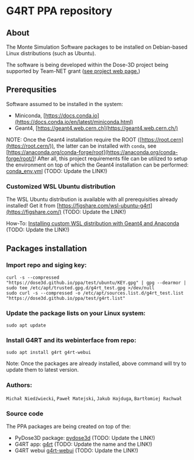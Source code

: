 # G4RT PPA repository

## About
The Monte Simulation Software packages to be installed on Debian-based Linux distributions (such as Ubuntu).

The software is being developed within the Dose-3D project being supported by Team-NET grant ([see project web page.](https://dose3d.fis.agh.edu.pl/en/projekt-dose-3d-z-programu-team-net-fnp-eng/))


## Prerequsities
Software assumed to be installed in the system:
* Miniconda, [https://docs.conda.io](https://docs.conda.io/en/latest/miniconda.html)
* Geant4, [https://geant4.web.cern.ch](https://geant4.web.cern.ch/)

NOTE: Once the Geant4 installation require the ROOT ([https://root.cern](https://root.cern/)), the latter can be installed with `conda`, see [https://anaconda.org/conda-forge/root](https://anaconda.org/conda-forge/root/)! After all, this project requirements file can be utilized to setup the environment on top of which the Geant4 installation can be performed: [conda_env.yml](https://git.plgrid.pl/projects/TND3D/repos/dose3d-geant4-linac/browse/conda_env.yml?at=refs%2Fheads%2FTNSIM-260-init-final-app-logger) (TODO: Update the LINK!)

### Customized WSL Ubuntu distribution
The WSL Ubuntu distribution is available with all prerequisities already installed! Get it from [https://figshare.com/wsl-ubuntu-g4rt](https://figshare.com/) (TODO: Update the LINK!)

How-To: [Installing custom WSL distribution with Geant4 and Anaconda](https://git.plgrid.pl/projects/TND3D/repos/dose3d-geant4-linac/browse/docs/wsl-ubuntu-22.04.md?at=refs%2Fheads%2FTNSIM-260-init-final-app-logger) (TODO: Update the LINK!)

## Packages installation
### Import repo and siging key:

```
curl -s --compressed "https://dose3d.github.io/ppa/test/ubuntu/KEY.gpg" | gpg --dearmor | sudo tee /etc/apt/trusted.gpg.d/g4rt_test.gpg >/dev/null
sudo curl -s --compressed -o /etc/apt/sources.list.d/g4rt_test.list "https://dose3d.github.io/ppa/test/g4rt.list"
```
### Update the package lists on your Linux system:
```
sudo apt update
```

### Install G4RT and its webinterface from repo:

```
sudo apt install g4rt g4rt-webui
```
Note: Once the packages are already installed, above command will try to update them to latest version.


### Authors:
`Michał Niedźwiecki`, `Paweł Matejski`, `Jakub Hajduga`, `Bartłomiej Rachwał`

### Source code
The PPA packages are being created on top of the:
* PyDose3D package: [pydose3d](https://git.plgrid.pl/projects/TND3D/repos/pydose3d/browse) (TODO: Update the LINK!)
* G4RT app: [g4rt](https://git.plgrid.pl/projects/TND3D/repos/dose3d-geant4-linac/browse?at=TNSIM-260-init-final-app-logger) (TODO: Update the name and the LINK!) 
* G4RT webui [g4rt-webui](https://git.plgrid.pl/projects/TND3D/repos/webinterface/browse) (TODO: Update the LINK!)
